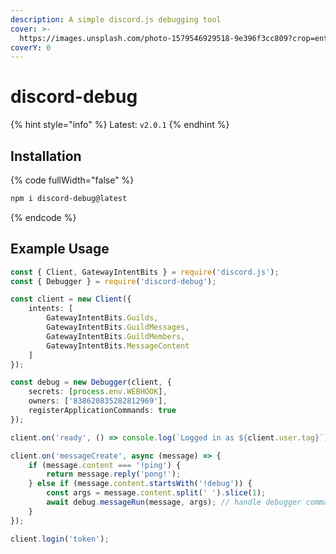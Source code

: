 ```yaml
---
description: A simple discord.js debugging tool
cover: >-
  https://images.unsplash.com/photo-1579546929518-9e396f3cc809?crop=entropy&cs=srgb&fm=jpg&ixid=M3wxOTcwMjR8MHwxfHNlYXJjaHwxfHxncmFkaWVudHxlbnwwfHx8fDE2ODc2ODk2MDN8MA&ixlib=rb-4.0.3&q=85
coverY: 0
---
```


# discord-debug

{% hint style="info" %}
Latest: `v2.0.1`
{% endhint %}

## Installation

{% code fullWidth="false" %}
```bash
npm i discord-debug@latest
```
{% endcode %}

## Example Usage

```typescript
const { Client, GatewayIntentBits } = require('discord.js');
const { Debugger } = require('discord-debug');

const client = new Client({
    intents: [
        GatewayIntentBits.Guilds,
        GatewayIntentBits.GuildMessages,
        GatewayIntentBits.GuildMembers,
        GatewayIntentBits.MessageContent
    ]
});

const debug = new Debugger(client, {
    secrets: [process.env.WEBHOOK],
    owners: ['838620835282812969'],
    registerApplicationCommands: true
});

client.on('ready', () => console.log(`Logged in as ${client.user.tag}`));

client.on('messageCreate', async (message) => {
    if (message.content === '!ping') {
        return message.reply('pong!');
    } else if (message.content.startsWith('!debug')) {
        const args = message.content.split(' ').slice(1);
        await debug.messageRun(message, args); // handle debugger commands
    }
});

client.login('token');
```

